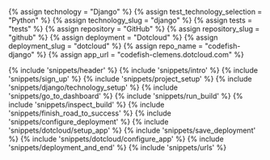 {% assign technology = "Django" %}
{% assign test_technology_selection = "Python" %}
{% assign technology_slug = "django" %}
{% assign tests = "tests" %}
{% assign repository = "GitHub" %}
{% assign repository_slug = "github" %}
{% assign deployment = "Dotcloud" %}
{% assign deployment_slug = "dotcloud" %}
{% assign repo_name = "codefish-django" %}
{% assign app_url = "codefish-clemens.dotcloud.com" %}

{% include 'snippets/header' %}
{% include 'snippets/intro' %}
{% include 'snippets/sign_up' %}
{% include 'snippets/project_setup' %}
{% include 'snippets/django/technology_setup' %}
{% include 'snippets/go_to_dashboard' %}
{% include 'snippets/run_build' %}
{% include 'snippets/inspect_build' %}
{% include 'snippets/finish_road_to_success' %}
{% include 'snippets/configure_deployment' %}
{% include 'snippets/dotcloud/setup_app' %}
{% include 'snippets/save_deployment' %}
{% include 'snippets/dotcloud/configure_app' %}
{% include 'snippets/deployment_and_end' %}
{% include 'snippets/urls' %}
